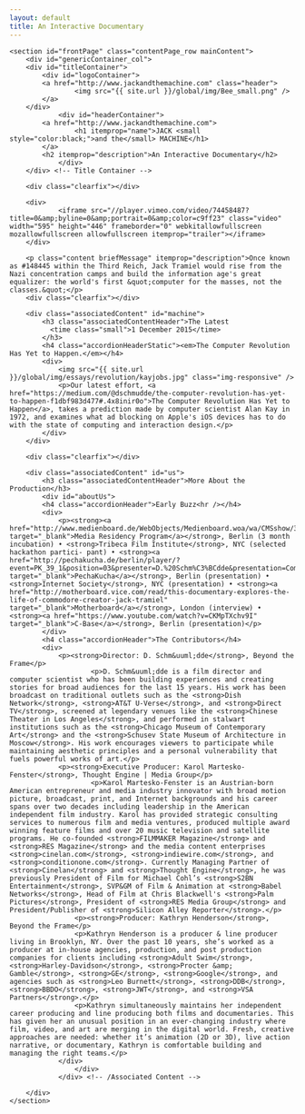 ```yaml
---
layout: default
title: An Interactive Documentary
---
```


<div class="container" itemscope itemtype="http://schema.org/Movie">

    <section id="frontPage" class="contentPage_row mainContent">
        <div id="genericContainer_col">
	    <div id="titleContainer">
	        <div id="logoContainer">
		    <a href="http://www.jackandthemachine.com" class="header">
	                <img src="{{ site.url }}/global/img/Bee_small.png" />
		    </a>
		</div>
                <div id="headerContainer">
		    <a href="http://www.jackandthemachine.com">
	                <h1 itemprop="name">JACK <small style="color:black;">and the</small> MACHINE</h1>
		    </a>
		    <h2 itemprop="description">An Interactive Documentary</h2>
                </div>
	    </div> <!-- Title Container -->

	    <div class="clearfix"></div>

	    <div>
                <iframe src="//player.vimeo.com/video/74458487?title=0&amp;byline=0&amp;portrait=0&amp;color=c9ff23" class="video" width="595" height="446" frameborder="0" webkitallowfullscreen mozallowfullscreen allowfullscreen itemprop="trailer"></iframe>
	    </div>

	    <p class="content briefMessage" itemprop="description">Once known as #148445 within the Third Reich, Jack Tramiel would rise from the Nazi concentration camps and build the information age's great equalizer: the world's first &quot;computer for the masses, not the classes.&quot;</p>
	    <div class="clearfix"></div>

        <div class="associatedContent" id="machine">
            <h3 class="associatedContentHeader">The Latest
              <time class="small">1 December 2015</time>
            </h3>
            <h4 class="accordionHeaderStatic"><em>The Computer Revolution Has Yet to Happen.</em></h4>
            <div>
                <img src="{{ site.url }}/global/img/essays/revolution/kayjobs.jpg" class="img-responsive" />
                <p>Our latest effort, <a href="https://medium.com/@dschmudde/the-computer-revolution-has-yet-to-happen-f1dbf983d477#.4x8inir0o">The Computer Revolution Has Yet to Happen</a>, takes a prediction made by computer scientist Alan Kay in 1972, and examines what ad blocking on Apple's iOS devices has to do with the state of computing and interaction design.</p>
            </div>
        </div>

	    <div class="clearfix"></div>

        <div class="associatedContent" id="us">
            <h3 class="associatedContentHeader">More About the Production</h3>
	        <div id="aboutUs">
  		    <h4 class="accordionHeader">Early Buzz<hr /></h4>
		    <div>
		        <p><strong><a href="http://www.medienboard.de/WebObjects/Medienboard.woa/wa/CMSshow/3260603" target="_blank">Media Residency Program</a></strong>, Berlin (3 month incubation) • <strong>Tribeca Film Institute</strong>, NYC (selected hackathon partici- pant) • <strong><a href="http://pechakucha.de/berlin/player/?event=PK_39_1&position=03&presenter=D.%20Schm%C3%BCdde&presentation=Computers%20&%20Intimacy%20%E2%80%93%20The%20Story%20of%20the%20Largest%20Machines%20and%20the%20Smallest%20Details" target="_blank">PechaKucha</a></strong>, Berlin (presentation) • <strong>Internet Society</strong>, NYC (presentation) • <strong><a href="http://motherboard.vice.com/read/this-documentary-explores-the-life-of-commodore-creator-jack-tramiel" target="_blank">Motherboard</a></strong>, London (interview) • <strong><a href="https://www.youtube.com/watch?v=CKMpTXchv9I" target="_blank">C-Base</a></strong>, Berlin (presentation)</p>
		    </div>
		    <h4 class="accordionHeader">The Contributors</h4>
		    <div>
		        <p><strong>Director: D. Schm&uuml;dde</strong>, Beyond the Frame</p>
                        <p>D. Schm&uuml;dde is a film director and computer scientist who has been building experiences and creating stories for broad audiences for the last 15 years. His work has been broadcast on traditional outlets such as the <strong>Dish Network</strong>, <strong>AT&T U-Verse</strong>, and <strong>Direct TV</strong>, screened at legendary venues like the <strong>Chinese Theater in Los Angeles</strong>, and performed in stalwart institutions such as the <strong>Chicago Museum of Contemporary Art</strong> and the <strong>Schusev State Museum of Architecture in Moscow</strong>. His work encourages viewers to participate while maintaining aesthetic principles and a personal vulnerability that fuels powerful works of art.</p>
		        <p><strong>Executive Producer: Karol Martesko-Fenster</strong>, Thought Engine | Media Group</p>
                        <p>Karol Martesko-Fenster is an Austrian-born American entrepreneur and media industry innovator with broad motion picture, broadcast, print, and Internet backgrounds and his career spans over two decades including leadership in the American independent film industry. Karol has provided strategic consulting services to numerous film and media ventures, produced multiple award winning feature films and over 20 music television and satellite programs. He co-founded <strong>FILMMAKER Magazine</strong> and <strong>RES Magazine</strong> and the media content enterprises <strong>cinelan.com</strong>, <strong>indiewire.com</strong>, and <strong>conditionone.com</strong>. Currently Managing Partner of <strong>Cinelan</strong> and <strong>Thought Engine</strong>, he was previously President of Film for Michael Cohl’s <strong>S2BN Entertainment</strong>, SVP&GM of Film & Animation at <strong>Babel Networks</strong>, Head of Film at Chris Blackwell's <strong>Palm Pictures</strong>, President of <strong>RES Media Group</strong> and President/Publisher of <strong>Silicon Alley Reporter</strong>.</p>
		            <p><strong>Producer: Kathryn Henderson</strong>, Beyond the Frame</p>
		            <p>Kathryn Henderson is a producer & line producer living in Brooklyn, NY. Over the past 10 years, she’s worked as a producer at in-house agencies, production, and post production companies for clients including <strong>Adult Swim</strong>, <strong>Harley-Davidson</strong>, <strong>Procter &amp; Gamble</strong>, <strong>GE</strong>, <strong>Google</strong>, and agencies such as <strong>Leo Burnett</strong>, <strong>DDB</strong>, <strong>BBDO</strong>, <strong>JWT</strong>, and <strong>VSA Partners</strong>.</p>
		            <p>Kathryn simultaneously maintains her independent career producing and line producing both films and documentaries. This has given her an unusual position in an ever-changing industry where film, video, and art are merging in the digital world. Fresh, creative approaches are needed: whether it’s animation (2D or 3D), live action narrative, or documentary, Kathryn is comfortable building and managing the right teams.</p>
 		        </div>
                    </div>
                </div> <!-- /Associated Content -->

        </div>
    </section>

</div>
